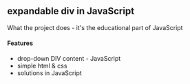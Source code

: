 ## expandable div in JavaScript

What the project does - it's the educational part of JavaScript

#### Features
* drop-down DIV content - JavaScript
* simple html & css
* solutions in JavaScript









